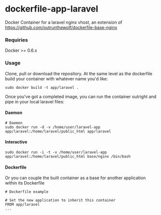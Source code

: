 dockerfile-app-laravel
================

Docker Container for a laravel nginx vhost, an extension of
https://github.com/outrunthewolf/dockerfile-base-nginx

### Requiries

Docker >= 0.6.x

### Usage

Clone, pull or download the repository. At the same level as the dockerfile build your container with whatever name you'd like:

```shell
sudo docker build -t app/laravel .
```

Once you've got a completed image, you can run the container outright and pipe in your local laravel files:

#### Daemon
```shell
# Daemon
sudo docker run -d -v /home/user/laravel-app app/laravel:/home/laravel/public_html app/laravel
```

#### Interactive
```shell
sudo docker run -i -t -v /home/user/laravel-app app/laravel:/home/laravel/public_html base/nginx /bin/bash
```

#### Dockerfile
Or you can couple the built container as a base for another application within its Dockerfile

```shell
# Dockerfile example

# Set the new application to inherit this container
FROM app/laravel
...
```
